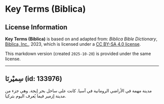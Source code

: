 # Key Terms (Biblica)

## License Information

**Key Terms (Biblica)** is based on and adapted from: _Biblica Bible Dictionary_, [Biblica, Inc.](https://www.biblica.com/), 2023, which is licensed under a [CC BY-SA 4.0 license](https://creativecommons.org/licenses/by-sa/4.0/legalcode.en).

This markdown version (created `2025-10-20`) is provided under the same license.



--------------------------------

## سِميْرنَا (id: 133976)

مدينة مهمة في الأراضي الرومانية في آسيا. كانت على ساحل بحر إيجة. وهي جزء من مدينة إزمير فيما يُعرف اليوم بتركيا.


